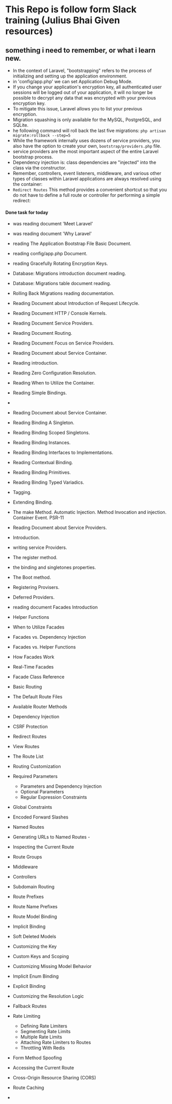 # This Repo is follow form Slack training (Julius Bhai Given resources)

## something i need to remember, or what i learn new.

-   In the context of Laravel, "bootstrapping" refers to the process of initializing and setting up the application environment.
-   in 'config/app.php' we can set Application Debug Mode.
-   If you change your application's encryption key, all authenticated user sessions will be logged out of your application, it will no longer be possible to decrypt any data that was encrypted with your previous encryption key.
-   To mitigate this issue, Laravel allows you to list your previous encryption.
-   Migration squashing is only available for the MySQL, PostgreSQL, and SQLite.
-   he following command will roll back the last five migrations: `php artisan migrate:rollback --step=5`
-   While the framework internally uses dozens of service providers, you also have the option to create your own, `bootstrap/providers.php` file.
-   service providers are the most important aspect of the entire Laravel bootstrap process.
-   Dependency injection is: class dependencies are "injected" into the class via the constructor.
-   Remember, controllers, event listeners, middleware, and various other types of classes within Laravel applications are always resolved using the container:
-   `Redirect Routes` This method provides a convenient shortcut so that you do not have to define a full route or controller for performing a simple redirect: 


#### Done task for today

-   was reading document 'Meet Laravel'
-   was reading document 'Why Laravel'
-   reading The Application Bootstrap File Basic Document.
-   reading config/app.php Document.
-   reading Gracefully Rotating Encryption Keys.
-   Database: Migrations introduction document reading.
-   Database: Migrations table document reading.
-   Rolling Back Migrations reading documentation.

-   Reading Document about Introduction of Request Lifecycle.
  -  Reading Document HTTP / Console Kernels.
  -  Reading Document Service Providers.
  -  Reading Document Routing.
  -  Reading Document Focus on Service Providers.
-   Reading Document about Service Container.
  -  Reading introduction.
  -  Reading Zero Configuration Resolution.
  -  Reading When to Utilize the Container.
  -  Reading Simple Bindings.
  -  

-   Reading Document about Service Container.
  -   Reading Binding A Singleton.
  -   Reading Binding Scoped Singletons.
  -   Reading Binding Instances.
  -   Reading Binding Interfaces to Implementations.
  -   Reading Contextual Binding.
  -   Reading Binding Primitives.
  -   Reading Binding Typed Variadics.
  -   Tagging.
  -   Extending Binding.
  -   The make Method.
      Automatic Injection.
      Method Invocation and injection.
      Container Event.
      PSR-11
- Reading Document about Service Providers.
- Introduction.
- writing service Providers.
- The register method.
- the binding and singletones properties.
- The Boot method.
- Registering Provisers.
- Deferred Providers. 
     
-   reading document Facades Introduction
  - Helper Functions
  - When to Utilize Facades
  - Facades vs. Dependency Injection
  - Facades vs. Helper Functions
  - How Facades Work
  - Real-Time Facades
  - Facade Class Reference

-   Basic Routing  
  - The Default Route Files
  - Available Router Methods
  - Dependency Injection
  - CSRF Protection
  - Redirect Routes
  - View Routes
  - The Route List 
  - Routing Customization 
- Required Parameters 
  - Parameters and Dependency Injection 
  - Optional Parameters
  - Regular Expression Constraints
- Global Constraints 
- Encoded Forward Slashes 
- Named Routes 
- Generating URLs to Named Routes -

- Inspecting the Current Route 
- Route Groups
- Middleware
- Controllers
- Subdomain Routing
- Route Prefixes
- Route Name Prefixes
- Route Model Binding
- Implicit Binding
- Soft Deleted Models
- Customizing the Key
- Custom Keys and Scoping
- Customizing Missing Model Behavior
- Implicit Enum Binding
- Explicit Binding
- Customizing the Resolution Logic
- Fallback Routes
- Rate Limiting
  - Defining Rate Limiters
  - Segmenting Rate Limits
  - Multiple Rate Limits
  - Attaching Rate Limiters to Routes
  - Throttling With Redis
- Form Method Spoofing
- Accessing the Current Route
- Cross-Origin Resource Sharing (CORS)
- Route Caching
- 
